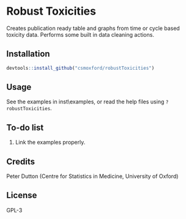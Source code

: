 # Robust Toxicities #

Creates publication ready table and graphs from time or cycle based toxicity data. Performs some built in data cleaning actions.

## Installation ##

```r
devtools::install_github("csmoxford/robustToxicities")
```

## Usage ##

See the examples in inst\examples, or read the help files using `?robustToxicities`.

## To-do list ##

1. Link the examples properly.

## Credits ##

Peter Dutton (Centre for Statistics in Medicine, University of Oxford)

## License ##

GPL-3